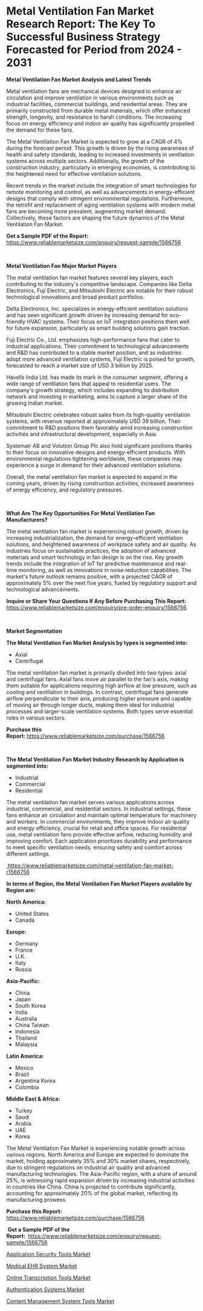 <p><h1>Metal Ventilation Fan Market Research Report: The Key To Successful Business Strategy Forecasted for Period from 2024 - 2031</h1></p><p><strong>Metal Ventilation Fan Market Analysis and Latest Trends</strong></p>
<p><p>Metal ventilation fans are mechanical devices designed to enhance air circulation and improve ventilation in various environments such as industrial facilities, commercial buildings, and residential areas. They are primarily constructed from durable metal materials, which offer enhanced strength, longevity, and resistance to harsh conditions. The increasing focus on energy efficiency and indoor air quality has significantly propelled the demand for these fans.</p><p>The Metal Ventilation Fan Market is expected to grow at a CAGR of 4% during the forecast period. This growth is driven by the rising awareness of health and safety standards, leading to increased investments in ventilation systems across multiple sectors. Additionally, the growth of the construction industry, particularly in emerging economies, is contributing to the heightened need for effective ventilation solutions.</p><p>Recent trends in the market include the integration of smart technologies for remote monitoring and control, as well as advancements in energy-efficient designs that comply with stringent environmental regulations. Furthermore, the retrofit and replacement of aging ventilation systems with modern metal fans are becoming more prevalent, augmenting market demand. Collectively, these factors are shaping the future dynamics of the Metal Ventilation Fan Market.</p></p>
<p><strong>Get a Sample PDF of the Report:&nbsp;</strong> <a href="https://www.reliablemarketsize.com/enquiry/request-sample/1566756?utm_campaign=1939&utm_medium=2&utm_source=Github&utm_content=ia&utm_term=26122024&utm_id=metal-ventilation-fan">https://www.reliablemarketsize.com/enquiry/request-sample/1566756</a></p>
<p>&nbsp;</p>
<p><strong>Metal Ventilation Fan Major Market Players</strong></p>
<p><p>The metal ventilation fan market features several key players, each contributing to the industry's competitive landscape. Companies like Delta Electronics, Fuji Electric, and Mitsubishi Electric are notable for their robust technological innovations and broad product portfolios. </p><p>Delta Electronics, Inc. specializes in energy-efficient ventilation solutions and has seen significant growth driven by increasing demand for eco-friendly HVAC systems. Their focus on IoT integration positions them well for future expansion, particularly as smart building solutions gain traction. </p><p>Fuji Electric Co., Ltd. emphasizes high-performance fans that cater to industrial applications. Their commitment to technological advancements and R&D has contributed to a stable market position, and as industries adopt more advanced ventilation systems, Fuji Electric is poised for growth, forecasted to reach a market size of USD 3 billion by 2025.</p><p>Havells India Ltd. has made its mark in the consumer segment, offering a wide range of ventilation fans that appeal to residential users. The company's growth strategy, which includes expanding its distribution network and investing in marketing, aims to capture a larger share of the growing Indian market.</p><p>Mitsubishi Electric celebrates robust sales from its high-quality ventilation systems, with revenue reported at approximately USD 39 billion. Their commitment to R&D positions them favorably amid increasing construction activities and infrastructural development, especially in Asia.</p><p>Systemair AB and Volution Group Plc also hold significant positions thanks to their focus on innovative designs and energy-efficient products. With environmental regulations tightening worldwide, these companies may experience a surge in demand for their advanced ventilation solutions.</p><p>Overall, the metal ventilation fan market is expected to expand in the coming years, driven by rising construction activities, increased awareness of energy efficiency, and regulatory pressures.</p></p>
<p>&nbsp;</p>
<p><strong>What Are The Key Opportunities For Metal Ventilation Fan Manufacturers?</strong></p>
<p><p>The metal ventilation fan market is experiencing robust growth, driven by increasing industrialization, the demand for energy-efficient ventilation solutions, and heightened awareness of workplace safety and air quality. As industries focus on sustainable practices, the adoption of advanced materials and smart technology in fan design is on the rise. Key growth trends include the integration of IoT for predictive maintenance and real-time monitoring, as well as innovations in noise reduction capabilities. The market's future outlook remains positive, with a projected CAGR of approximately 5% over the next five years, fueled by regulatory support and technological advancements.</p></p>
<p><strong>Inquire or Share Your Questions If Any Before Purchasing This Report:</strong> <a href="https://www.reliablemarketsize.com/enquiry/pre-order-enquiry/1566756?utm_campaign=1939&utm_medium=2&utm_source=Github&utm_content=ia&utm_term=26122024&utm_id=metal-ventilation-fan">https://www.reliablemarketsize.com/enquiry/pre-order-enquiry/1566756</a></p>
<p>&nbsp;</p>
<p><strong>Market Segmentation</strong></p>
<p><strong>The Metal Ventilation Fan Market Analysis by types is segmented into:</strong></p>
<p><ul><li>Axial</li><li>Centrifugal</li></ul></p>
<p><p>The metal ventilation fan market is primarily divided into two types: axial and centrifugal fans. Axial fans move air parallel to the fan's axis, making them suitable for applications requiring high airflow at low pressure, such as cooling and ventilation in buildings. In contrast, centrifugal fans generate airflow perpendicular to their axis, producing higher pressure and capable of moving air through longer ducts, making them ideal for industrial processes and larger-scale ventilation systems. Both types serve essential roles in various sectors.</p></p>
<p><strong>Purchase this Report:&nbsp;</strong><a href="https://www.reliablemarketsize.com/purchase/1566756?utm_campaign=1939&utm_medium=2&utm_source=Github&utm_content=ia&utm_term=26122024&utm_id=metal-ventilation-fan">https://www.reliablemarketsize.com/purchase/1566756</a></p>
<p>&nbsp;</p>
<p><strong>The Metal Ventilation Fan Market Industry Research by Application is segmented into:</strong></p>
<p><ul><li>Industrial</li><li>Commercial</li><li>Residential</li></ul></p>
<p><p>The metal ventilation fan market serves various applications across industrial, commercial, and residential sectors. In industrial settings, these fans enhance air circulation and maintain optimal temperature for machinery and workers. In commercial environments, they improve indoor air quality and energy efficiency, crucial for retail and office spaces. For residential use, metal ventilation fans provide effective airflow, reducing humidity and improving comfort. Each application prioritizes durability and performance to meet specific ventilation needs, ensuring safety and comfort across different settings.</p></p>
<p><a href="https://www.reliablemarketsize.com/metal-ventilation-fan-market-r1566756?utm_campaign=1939&utm_medium=2&utm_source=Github&utm_content=ia&utm_term=26122024&utm_id=metal-ventilation-fan">&nbsp;https://www.reliablemarketsize.com/metal-ventilation-fan-market-r1566756</a></p>
<p><strong>In terms of Region, the Metal Ventilation Fan Market Players available by Region are:</strong></p>
<p>
    <p> <strong> North America: </strong>
        <ul>
            <li>United States</li>
            <li>Canada</li>
        </ul>
        </p> 
    <p> <strong> Europe: </strong>
        <ul>
            <li>Germany</li>
            <li>France</li>
            <li>U.K.</li>
            <li>Italy</li>
            <li>Russia</li>
        </ul>
        </p> 
    <p> <strong> Asia-Pacific: </strong>
        <ul>
            <li>China</li>
            <li>Japan</li>
            <li>South Korea</li>
            <li>India</li>
            <li>Australia</li>
            <li>China Taiwan</li>
            <li>Indonesia</li>
            <li>Thailand</li>
            <li>Malaysia</li>
        </ul>
        </p> 
    <p> <strong> Latin America: </strong>
        <ul>
            <li>Mexico</li>
            <li>Brazil</li>
            <li>Argentina Korea</li>
            <li>Colombia</li>
        </ul>
        </p> 
    <p> <strong> Middle East & Africa: </strong>
        <ul>
            <li>Turkey</li>
            <li>Saudi</li>
            <li>Arabia</li>
            <li>UAE</li>
            <li>Korea</li>
        </ul>
    </p>
    </p>
<p><p>The Metal Ventilation Fan Market is experiencing notable growth across various regions. North America and Europe are expected to dominate the market, holding approximately 35% and 30% market shares, respectively, due to stringent regulations on industrial air quality and advanced manufacturing technologies. The Asia-Pacific region, with a share of around 25%, is witnessing rapid expansion driven by increasing industrial activities in countries like China. China is projected to contribute significantly, accounting for approximately 20% of the global market, reflecting its manufacturing prowess.</p></p>
<p><strong>Purchase this Report: </strong><a href="https://www.reliablemarketsize.com/purchase/1566756?utm_campaign=1939&utm_medium=2&utm_source=Github&utm_content=ia&utm_term=26122024&utm_id=metal-ventilation-fan">https://www.reliablemarketsize.com/purchase/1566756</a></p>
<p>&nbsp;<strong>Get a Sample PDF of the Report:&nbsp;&nbsp;</strong><a href="https://www.reliablemarketsize.com/enquiry/request-sample/1566756?utm_campaign=1939&utm_medium=2&utm_source=Github&utm_content=ia&utm_term=26122024&utm_id=metal-ventilation-fan">https://www.reliablemarketsize.com/enquiry/request-sample/1566756</a></p>
<p><strong></strong></p>
<p><p><a href="https://www.linkedin.com/pulse/application-security-tools-market-report-size-revenue-forecast-dlypc?utm_campaign=1939&utm_medium=2&utm_source=Github&utm_content=ia&utm_term=26122024&utm_id=metal-ventilation-fan">Application Security Tools Market</a></p><p><a href="https://www.linkedin.com/pulse/future-market-trends-medical-ehr-system-forecasting-size-share-kfaac?utm_campaign=1939&utm_medium=2&utm_source=Github&utm_content=ia&utm_term=26122024&utm_id=metal-ventilation-fan">Medical EHR System Market</a></p><p><a href="https://www.linkedin.com/pulse/examining-online-transcription-toolsmarket-factorsinfluencing-zswoc?utm_campaign=1939&utm_medium=2&utm_source=Github&utm_content=ia&utm_term=26122024&utm_id=metal-ventilation-fan">Online Transcription Tools Market</a></p><p><a href="https://www.linkedin.com/pulse/authentication-systems-market-trend-analysis-suggests-significant-g6p5c?utm_campaign=1939&utm_medium=2&utm_source=Github&utm_content=ia&utm_term=26122024&utm_id=metal-ventilation-fan">Authentication Systems Market</a></p><p><a href="https://www.linkedin.com/pulse/content-management-system-tools-market-insights-industry-rphyc?utm_campaign=1939&utm_medium=2&utm_source=Github&utm_content=ia&utm_term=26122024&utm_id=metal-ventilation-fan">Content Management System Tools Market</a></p></p>